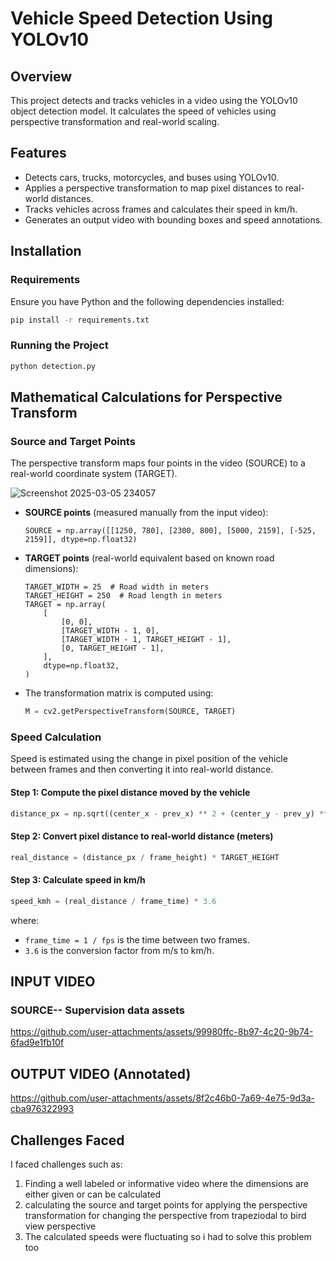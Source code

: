 # Vehicle Speed Detection Using YOLOv10

## Overview
This project detects and tracks vehicles in a video using the YOLOv10 object detection model. It calculates the speed of vehicles using perspective transformation and real-world scaling.

## Features
- Detects cars, trucks, motorcycles, and buses using YOLOv10.
- Applies a perspective transformation to map pixel distances to real-world distances.
- Tracks vehicles across frames and calculates their speed in km/h.
- Generates an output video with bounding boxes and speed annotations.

## Installation
### Requirements
Ensure you have Python and the following dependencies installed:

```bash
pip install -r requirements.txt
```

### Running the Project
```bash
python detection.py
```

## Mathematical Calculations for Perspective Transform
### Source and Target Points
The perspective transform maps four points in the video (SOURCE) to a real-world coordinate system (TARGET).

![Screenshot 2025-03-05 234057](https://github.com/user-attachments/assets/5a3a2b68-192c-4ed6-a1d6-d21462e42e96)

- **SOURCE points** (measured manually from the input video):
  ```
  SOURCE = np.array([[1250, 780], [2300, 800], [5000, 2159], [-525, 2159]], dtype=np.float32)
  ```
- **TARGET points** (real-world equivalent based on known road dimensions):
  ```
  TARGET_WIDTH = 25  # Road width in meters
  TARGET_HEIGHT = 250  # Road length in meters
  TARGET = np.array(
      [
          [0, 0],
          [TARGET_WIDTH - 1, 0],
          [TARGET_WIDTH - 1, TARGET_HEIGHT - 1],
          [0, TARGET_HEIGHT - 1],
      ],
      dtype=np.float32,
  )
  ```
- The transformation matrix is computed using:
  ```python
  M = cv2.getPerspectiveTransform(SOURCE, TARGET)
  ```

### Speed Calculation
Speed is estimated using the change in pixel position of the vehicle between frames and then converting it into real-world distance.

#### Step 1: Compute the pixel distance moved by the vehicle
```python
distance_px = np.sqrt((center_x - prev_x) ** 2 + (center_y - prev_y) ** 2)
```

#### Step 2: Convert pixel distance to real-world distance (meters)
```python
real_distance = (distance_px / frame_height) * TARGET_HEIGHT
```

#### Step 3: Calculate speed in km/h
```python
speed_kmh = (real_distance / frame_time) * 3.6
```
where:
- `frame_time = 1 / fps` is the time between two frames.
- `3.6` is the conversion factor from m/s to km/h.

## INPUT VIDEO 
### SOURCE-- Supervision data assets
https://github.com/user-attachments/assets/99980ffc-8b97-4c20-9b74-6fad9e1fb10f

## OUTPUT VIDEO (Annotated)
https://github.com/user-attachments/assets/8f2c46b0-7a69-4e75-9d3a-cba976322993

## Challenges Faced
I faced challenges such as:
1. Finding a well labeled or informative video where the dimensions are either given or can be calculated
2. calculating the source and target points for applying the perspective transformation for changing the perspective from trapeziodal to bird view perspective
3. The calculated speeds were fluctuating so i had to solve this problem too




